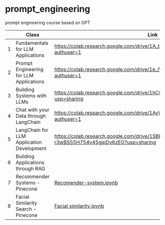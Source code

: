 # prompt_engineering
prompt engineering course based on GPT 

|   | Class                                     | Link                                                                                 |
|---|-------------------------------------------|--------------------------------------------------------------------------------------|
| 1 | Fundamentals for LLM Applications         | https://colab.research.google.com/drive/1A_tAFQxy9roM3OFgm0n6nPEfIdRpwpbG?authuser=1 |
| 2 | Prompt Engineering for LLM Applications   | https://colab.research.google.com/drive/1e_IV-LjsnP_prS4JpOWR17gyLYPOI6ZY?authuser=1 |
| 3 | Building Systems with LLMs                | https://colab.research.google.com/drive/1hC8Crjb-nplVprsSRbE-ML1xQnzpnoeu?usp=sharing|
| 4 | Chat with your Data through LangChain     | https://colab.research.google.com/drive/1AyVZLJ4tshqRseFK2aTx-4gFKjEEJm5V?authuser=1 |
| 5 | LangChain for LLM Application Development | https://colab.research.google.com/drive/1SBK4MmxD-r3wBSS5H754y45gjpDy6zEG?usp=sharing|
| 6 | Building Applications through RAG         |                                                                                      |
| 7 | Recommender Systems - Pinecone                       | [Recomender-system.ipynb](https://colab.research.google.com/github/TJhon/lanchain_curso/blob/day3/Pinecone/recomender_system.ipynb)   |
| 8 | Facial Similarity Search - Pinecone                 | [Facial similarity.ipynb](https://colab.research.google.com/github/TJhon/lanchain_curso/blob/day3/Pinecone/facial_similarity_search.ipynb) |
